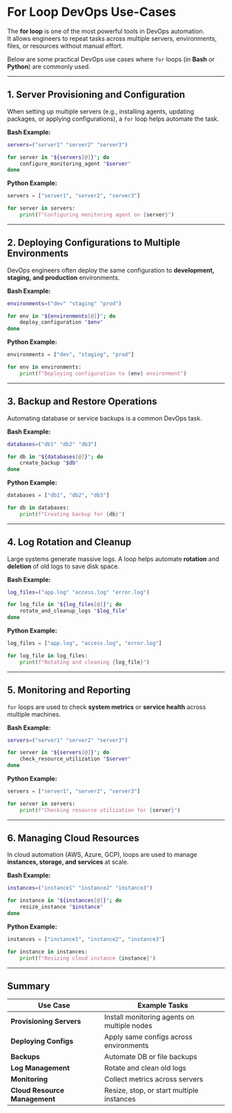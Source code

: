 # For Loop DevOps Use-Cases

The **for loop** is one of the most powerful tools in DevOps automation.  
It allows engineers to repeat tasks across multiple servers, environments, files, or resources without manual effort.

Below are some practical DevOps use cases where `for` loops (in **Bash** or **Python**) are commonly used.

---

## 1. Server Provisioning and Configuration

When setting up multiple servers (e.g., installing agents, updating packages, or applying configurations), a `for` loop helps automate the task.

**Bash Example:**

```bash
servers=("server1" "server2" "server3")

for server in "${servers[@]}"; do
    configure_monitoring_agent "$server"
done
```

**Python Example:**

```python
servers = ["server1", "server2", "server3"]

for server in servers:
    print(f"Configuring monitoring agent on {server}")
```

---

## 2. Deploying Configurations to Multiple Environments

DevOps engineers often deploy the same configuration to **development, staging, and production** environments.

**Bash Example:**

```bash
environments=("dev" "staging" "prod")

for env in "${environments[@]}"; do
    deploy_configuration "$env"
done
```

**Python Example:**

```python
environments = ["dev", "staging", "prod"]

for env in environments:
    print(f"Deploying configuration to {env} environment")
```

---

## 3. Backup and Restore Operations

Automating database or service backups is a common DevOps task.

**Bash Example:**

```bash
databases=("db1" "db2" "db3")

for db in "${databases[@]}"; do
    create_backup "$db"
done
```

**Python Example:**

```python
databases = ["db1", "db2", "db3"]

for db in databases:
    print(f"Creating backup for {db}")
```

---

## 4. Log Rotation and Cleanup

Large systems generate massive logs. A loop helps automate **rotation** and **deletion** of old logs to save disk space.

**Bash Example:**

```bash
log_files=("app.log" "access.log" "error.log")

for log_file in "${log_files[@]}"; do
    rotate_and_cleanup_logs "$log_file"
done
```

**Python Example:**

```python
log_files = ["app.log", "access.log", "error.log"]

for log_file in log_files:
    print(f"Rotating and cleaning {log_file}")
```

---

## 5. Monitoring and Reporting

`for` loops are used to check **system metrics** or **service health** across multiple machines.

**Bash Example:**

```bash
servers=("server1" "server2" "server3")

for server in "${servers[@]}"; do
    check_resource_utilization "$server"
done
```

**Python Example:**

```python
servers = ["server1", "server2", "server3"]

for server in servers:
    print(f"Checking resource utilization for {server}")
```

---

## 6. Managing Cloud Resources

In cloud automation (AWS, Azure, GCP), loops are used to manage **instances, storage, and services** at scale.

**Bash Example:**

```bash
instances=("instance1" "instance2" "instance3")

for instance in "${instances[@]}"; do
    resize_instance "$instance"
done
```

**Python Example:**

```python
instances = ["instance1", "instance2", "instance3"]

for instance in instances:
    print(f"Resizing cloud instance {instance}")
```

---

## Summary

| Use Case                       | Example Tasks                               |
|--------------------------------|---------------------------------------------|
| **Provisioning Servers**       | Install monitoring agents on multiple nodes |
| **Deploying Configs**          | Apply same configs across environments      |
| **Backups**                    | Automate DB or file backups                 |
| **Log Management**             | Rotate and clean old logs                   |
| **Monitoring**                 | Collect metrics across servers              |
| **Cloud Resource Management**  | Resize, stop, or start multiple instances   |